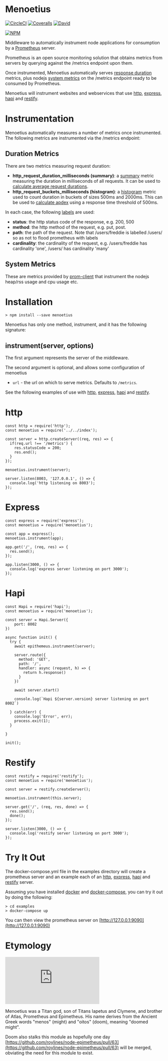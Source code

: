 # Menoetius
[![CircleCI](https://img.shields.io/circleci/project/roylines/menoetius.svg)]()
[![Coveralls](https://img.shields.io/coveralls/achingbrain/menoetius.svg)]()
[![David](https://img.shields.io/david/achingbrain/menoetius.svg)]()

[![NPM](https://nodei.co/npm/menoetius.png)](https://nodei.co/npm/menoetius/)

Middleware to automatically instrument node applications for consumption by a [Prometheus](https://prometheus.io/) server.

Prometheus is an open source monitoring solution that obtains metrics from servers by querying against the /metrics endpoint upon them.

Once instrumented, Menoetius automatically serves [response duration](#duration) metrics, plus nodejs [system metrics](#system) on the /metrics endpoint ready to be consumed by Prometheus.

Menoetius will instrument websites and webservices that use [http](#http), [express](#express), [hapi](#hapi) and [restify](#restify).

# Instrumentation
Menoetius automatically measures a number of metrics once instrumented.
The following metrics are instrumented via the /metrics endpoint:

## <a name="duration"></a> Duration Metrics
There are two metrics measuring request duration:

- **http\_request\_duration\_milliseconds (summary)**: a [summary](https://prometheus.io/docs/concepts/metric_types/#summary) metric measuring the duration in milliseconds of all requests. It can be used to [calculate average request durations](https://prometheus.io/docs/practices/histograms/#count-and-sum-of-observations).
- **http\_request\_buckets\_milliseconds (histogram)**: a [histogram](https://prometheus.io/docs/concepts/metric_types/#histogram) metric used to count duration in buckets of sizes 500ms and 2000ms. This can be used to [calculate apdex](https://prometheus.io/docs/practices/histograms/#apdex-score) using a response time threshold of 500ms.

In each case, the following [labels](https://prometheus.io/docs/practices/naming/#labels) are used:

- **status**: the http status code of the response, e.g. 200, 500
- **method**: the http method of the request, e.g. put, post.
- **path**: the path of the request. Note that /users/freddie is labelled /users/ so as not to flood prometheus with labels
- **cardinality**: the cardinality of the request, e.g. /users/freddie has cardinality 'one', /users/ has cardinality 'many'

## <a name="system"></a> System Metrics
These are metrics provided by [prom-client](https://github.com/siimon/prom-client#default-metrics) that instrument the nodejs heap/rss usage and cpu usage etc.

# Installation
```
> npm install --save menoetius
```

Menoetius has only one method, instrument, and it has the following signature:
## instrument(server, options)

The first argument represents the server of the middleware.

The second argument is optional, and allows some configuration of menoetius

- `url` - the url on which to serve metrics. Defaults to `/metrics`.

See the following examples of use with [http](#http), [express](#express), [hapi](#hapi) and [restify](#restify).

# <a name="http"></a> http
```
const http = require('http');
const menoetius = require('../../index');

const server = http.createServer((req, res) => {
  if(req.url !== '/metrics') {
    res.statusCode = 200;
    res.end();
  }
});

menoetius.instrument(server);

server.listen(8003, '127.0.0.1', () => {
  console.log('http listening on 8003');
});

```
# <a name="express"></a> Express
```
const express = require('express');
const menoetius = require('menoetius');

const app = express();
menoetius.instrument(app);

app.get('/', (req, res) => {
  res.send();
});

app.listen(3000, () => {
  console.log('express server listening on port 3000');
});

```
# <a name="hapi"></a> Hapi
```
const Hapi = require('hapi');
const menoetius = require('menoetius');

const server = Hapi.Server({
    port: 8002
})

async function init() {
  try {
    await epithemeus.instrument(server);

    server.route({
      method: 'GET',
      path: '/',
      handler: async (request, h) => {
        return h.response()
      }
    })

    await server.start()

    console.log(`Hapi ${server.version} server listening on port 8002`)

  } catch(err) {
    console.log('Error', err);
    process.exit(1);
  }

}

init();
```
# <a name="restify"></a> Restify
```
const restify = require('restify');
const menoetius = require('menoetius');

const server = restify.createServer();

menoetius.instrument(this.server);

server.get('/', (req, res, done) => {
  res.send();
  done();
});

server.listen(3000, () => {
  console.log('restify server listening on port 3000');
});

```

# Try It Out
The docker-compose.yml file in the examples directory will create a prometheus server and an example each of an [http](#http), [express](#express), [hapi](#hapi) and [restify](#restify) server.

Assuming you have installed [docker](https://docs.docker.com) and [docker-compose](https://docs.docker.com/compose/install/), you can try it out by doing the following:

```
> cd examples
> docker-compose up
```

You can then view the prometheus server on [http://127.0.0.1:9090](http://127.0.0.1:9090)

# Etymology

![Menoetius](https://www.greekmythology.com/Titans/Menoetius/menoetius.html)

Menoetius was a Titan god, son of Titans Iapetus and Clymene, and brother of Atlas, Prometheus and Epimetheus. His name derives from the Ancient Greek words "menos" (might) and "oitos" (doom), meaning "doomed might".

Doom also stalks this module as hopefully one day [https://github.com/roylines/node-epimetheus/pull/63](https://github.com/roylines/node-epimetheus/pull/63) will be merged, obviating the need for this module to exist.
